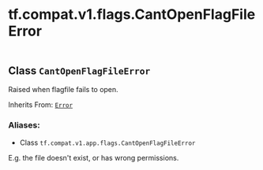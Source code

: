 <div itemscope itemtype="http://developers.google.com/ReferenceObject">
<meta itemprop="name" content="tf.compat.v1.flags.CantOpenFlagFileError" />
<meta itemprop="path" content="Stable" />
</div>

# tf.compat.v1.flags.CantOpenFlagFileError

<!-- Insert buttons -->

<table class="tfo-notebook-buttons tfo-api" align="left">
</table>



## Class `CantOpenFlagFileError`

<!-- Start diff -->
Raised when flagfile fails to open.

Inherits From: [`Error`](../../../../tf/compat/v1/flags/Error.md)

### Aliases:

* Class `tf.compat.v1.app.flags.CantOpenFlagFileError`


<!-- Placeholder for "Used in" -->

E.g. the file doesn't exist, or has wrong permissions.


